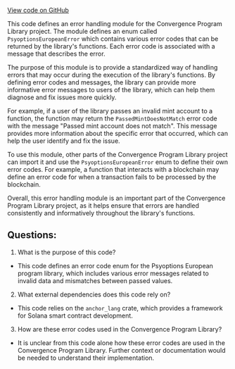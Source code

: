 [View code on GitHub](https://github.com/convergence-rfq/convergence-program-library/psyoptions-european-instrument/program/src/errors.rs)

This code defines an error handling module for the Convergence Program Library project. The module defines an enum called `PsyoptionsEuropeanError` which contains various error codes that can be returned by the library's functions. Each error code is associated with a message that describes the error.

The purpose of this module is to provide a standardized way of handling errors that may occur during the execution of the library's functions. By defining error codes and messages, the library can provide more informative error messages to users of the library, which can help them diagnose and fix issues more quickly.

For example, if a user of the library passes an invalid mint account to a function, the function may return the `PassedMintDoesNotMatch` error code with the message "Passed mint account does not match". This message provides more information about the specific error that occurred, which can help the user identify and fix the issue.

To use this module, other parts of the Convergence Program Library project can import it and use the `PsyoptionsEuropeanError` enum to define their own error codes. For example, a function that interacts with a blockchain may define an error code for when a transaction fails to be processed by the blockchain.

Overall, this error handling module is an important part of the Convergence Program Library project, as it helps ensure that errors are handled consistently and informatively throughout the library's functions.
## Questions: 
 1. What is the purpose of this code?
- This code defines an error code enum for the Psyoptions European program library, which includes various error messages related to invalid data and mismatches between passed values.

2. What external dependencies does this code rely on?
- This code relies on the `anchor_lang` crate, which provides a framework for Solana smart contract development.

3. How are these error codes used in the Convergence Program Library?
- It is unclear from this code alone how these error codes are used in the Convergence Program Library. Further context or documentation would be needed to understand their implementation.
